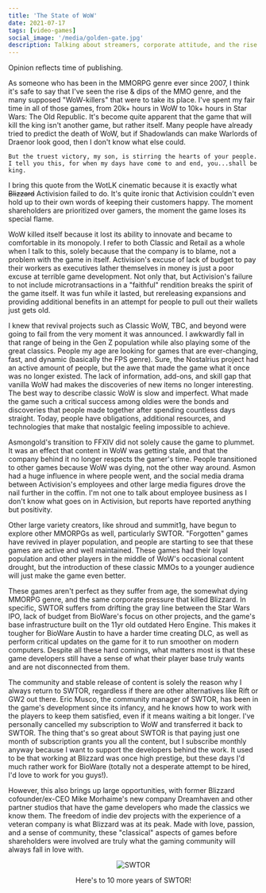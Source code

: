 ```yaml
---
title: 'The State of WoW'
date: 2021-07-17
tags: [video-games]
social_image: '/media/golden-gate.jpg'
description: Talking about streamers, corporate attitude, and the rise of other competitors.
---
```

Opinion reflects time of publishing.

As someone who has been in the MMORPG genre ever since 2007, I think it's safe to say that I've seen the rise & dips of the MMO genre, and the many supposed "WoW-killers" that were to take its place. I've spent my fair time in all of those games, from 20k+ hours in WoW to 10k+ hours in Star Wars: The Old Republic. It's become quite apparent that the game that will kill the king isn't another game, but rather itself. Many people have already tried to predict the death of WoW, but if Shadowlands can make Warlords of Draenor look good, then I don't know what else could. 

`But the truest victory, my son, is stirring the hearts of your people. I tell you this, for when my days have come to and end, you...shall be king.`

I bring this quote from the WotLK cinematic because it is exactly what ~~Blizzard~~ Activision failed to do. It's quite ironic that Activision couldn't even hold up to their own words of keeping their customers happy. The moment shareholders are prioritized over gamers, the moment the game loses its special flame.

WoW killed itself because it lost its ability to innovate and became to comfortable in its monopoly. I refer to both Classic and Retail as a whole when I talk to this, solely because that the company is to blame, not a problem with the game in itself. Activision's excuse of lack of budget to pay their workers as executives lather themselves in money is just a poor excuse at terrible game development. Not only that, but Activision's failure to not include microtransactions in a "faithful" rendition breaks the spirit of the game itself. It was fun while it lasted, but rereleasing expansions and providing additional benefits in an attempt for people to pull out their wallets just gets old.

I knew that revival projects such as Classic WoW, TBC, and beyond were going to fail from the very moment it was announced. I awkwardly fall in that range of being in the Gen Z population while also playing some of the great classics. People my age are looking for games that are ever-changing, fast, and dynamic (basically the FPS genre). Sure, the Nostalrius project had an active amount of people, but the awe that made the game what it once was no longer existed. The lack of information, add-ons, and skill gap that vanilla WoW had makes the discoveries of new items no longer interesting. The best way to describe classic WoW is slow and imperfect. What made the game such a critical success among oldies were the bonds and discoveries that people made together after spending countless days straight. Today, people have obligations, additional resources, and technologies that make that nostalgic feeling impossible to achieve.

Asmongold's transition to FFXIV did not solely cause the game to plummet. It was an effect that content in WoW was getting stale, and that the company behind it no longer respects the gamer's time. People transitioned to other games because WoW was dying, not the other way around. Asmon had a huge influence in where people went, and the social media drama between Activision's employees and other large media figures drove the nail further in the coffin. I'm not one to talk about employee business as I don't know what goes on in Activision, but reports have reported anything but positivity.

Other large variety creators, like shroud and summit1g, have begun to explore other MMORPGs as well, particularly SWTOR. "Forgotten" games have revived in player population, and people are starting to see that these games are active and well maintained. These games had their loyal population and other players in the middle of WoW's occasional content drought, but the introduction of these classic MMOs to a younger audience will just make the game even better. 

These games aren't perfect as they suffer from age, the somewhat dying MMORPG genre, and the same corporate pressure that killed Blizzard. In specific, SWTOR suffers from drifting the gray line between the Star Wars IPO, lack of budget from BioWare's focus on other projects, and the game's base infrastructure built on the 11yr old outdated Hero Engine. This makes it tougher for BioWare Austin to have a harder time creating DLC, as well as perform critical updates on the game for it to run smoother on modern computers. Despite all these hard comings, what matters most is that these game developers still have a sense of what their player base truly wants and are not disconnected from them. 

The community and stable release of content is solely the reason why I always return to SWTOR, regardless if there are other alternatives like Rift or GW2 out there. Eric Musco, the community manager of SWTOR, has been in the game's development since its infancy, and he knows how to work with the players to keep them satisfied, even if it means waiting a bit longer. I've personally cancelled my subscription to WoW and transferred it back to SWTOR. The thing that's so great about SWTOR is that paying just one month of subscription grants you all the content, but I subscribe monthly anyway because I want to support the developers behind the work. It used to be that working at Blizzard was once high prestige, but these days I'd much rather work for BioWare (totally not a desperate attempt to be hired, I'd love to work for you guys!).

However, this also brings up large opportunities, with former Blizzard cofounder/ex-CEO Mike Morhaime's new company Dreamhaven and other partner studios that have the game developers who made the classics we know them. The freedom of indie dev projects with the experience of a veteran company is what Blizzard was at its peak. Made with love, passion, and a sense of community, these "classical" aspects of games before shareholders were involved are truly what the gaming community will always fall in love with.

<p align="center">
  <img src="/media/blogimg/126051811-437aeb20-4d59-4907-a01e-eb309c585924.jpg" alt="SWTOR"/>
</p>

<p align="center">Here's to 10 more years of SWTOR!</p>